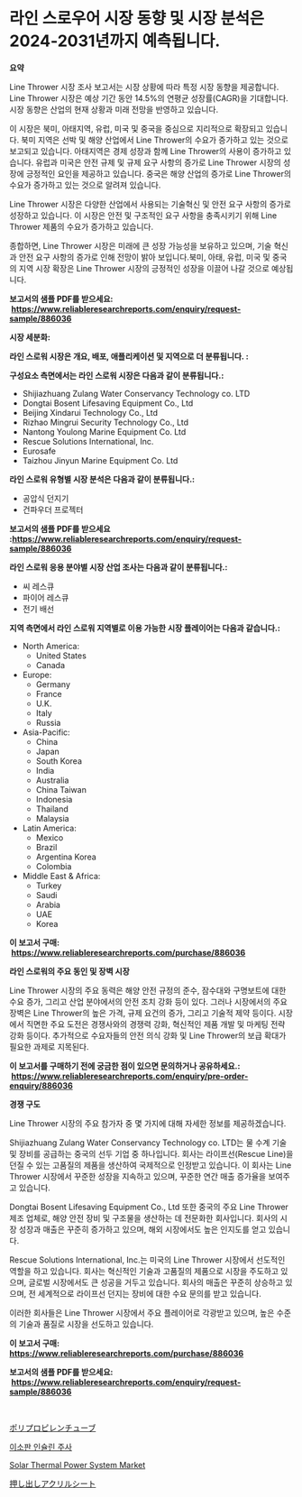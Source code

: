 <p><h1>라인 스로우어 시장 동향 및 시장 분석은 2024-2031년까지 예측됩니다.</h1></p><p><strong>요약</strong></p>
<p><p>Line Thrower 시장 조사 보고서는 시장 상황에 따라 특정 시장 동향을 제공합니다. Line Thrower 시장은 예상 기간 동안 14.5%의 연평균 성장률(CAGR)을 기대합니다. 시장 동향은 산업의 현재 상황과 미래 전망을 반영하고 있습니다.</p><p>이 시장은 북미, 아태지역, 유럽, 미국 및 중국을 중심으로 지리적으로 확장되고 있습니다. 북미 지역은 선박 및 해양 산업에서 Line Thrower의 수요가 증가하고 있는 것으로 보고되고 있습니다. 아태지역은 경제 성장과 함께 Line Thrower의 사용이 증가하고 있습니다. 유럽과 미국은 안전 규제 및 규제 요구 사항의 증가로 Line Thrower 시장의 성장에 긍정적인 요인을 제공하고 있습니다. 중국은 해양 산업의 증가로 Line Thrower의 수요가 증가하고 있는 것으로 알려져 있습니다.</p><p>Line Thrower 시장은 다양한 산업에서 사용되는 기술혁신 및 안전 요구 사항의 증가로 성장하고 있습니다. 이 시장은 안전 및 구조적인 요구 사항을 충족시키기 위해 Line Thrower 제품의 수요가 증가하고 있습니다.</p><p>종합하면, Line Thrower 시장은 미래에 큰 성장 가능성을 보유하고 있으며, 기술 혁신과 안전 요구 사항의 증가로 인해 전망이 밝아 보입니다.북미, 아태, 유럽, 미국 및 중국의 지역 시장 확장은 Line Thrower 시장의 긍정적인 성장을 이끌어 나갈 것으로 예상됩니다.</p></p>
<p><strong>보고서의 샘플 PDF를 받으세요: &nbsp;<a href="https://www.reliableresearchreports.com/enquiry/request-sample/886036">https://www.reliableresearchreports.com/enquiry/request-sample/886036</a></strong></p>
<p><strong>시장 세분화:</strong></p>
<p><strong> 라인 스로워 시장은 개요, 배포, 애플리케이션 및 지역으로 더 분류됩니다. :</strong></p>
<p><strong>구성요소 측면에서는 라인 스로워 시장은 다음과 같이 분류됩니다.:</strong></p>
<p><ul><li>Shijiazhuang Zulang Water Conservancy Technology co. LTD</li><li>Dongtai Bosent Lifesaving Equipment Co., Ltd</li><li>Beijing Xindarui Technology Co., Ltd</li><li>Rizhao Mingrui Security Technology Co., Ltd</li><li>Nantong Youlong Marine Equipment Co. Ltd</li><li>Rescue Solutions International, Inc.</li><li>Eurosafe</li><li>Taizhou Jinyun Marine Equipment Co. Ltd</li></ul></p>
<p><strong> 라인 스로워 유형별 시장 분석은 다음과 같이 분류됩니다.:</strong></p>
<p><ul><li>공압식 던지기</li><li>건파우더 프로젝터</li></ul></p>
<p><strong>보고서의 샘플 PDF를 받으세요 :<a href="https://www.reliableresearchreports.com/enquiry/request-sample/886036">https://www.reliableresearchreports.com/enquiry/request-sample/886036</a></strong></p>
<p><strong> 라인 스로워 응용 분야별 시장 산업 조사는 다음과 같이 분류됩니다.:</strong></p>
<p><ul><li>씨 레스큐</li><li>파이어 레스큐</li><li>전기 배선</li></ul></p>
<p><strong>지역 측면에서 라인 스로워 지역별로 이용 가능한 시장 플레이어는 다음과 같습니다.:</strong></p>
<p><ul>
    <li>
        North America:
        <ul>
            <li>United States</li>
            <li>Canada</li>
        </ul>
    </li>
    <li>
        Europe:
        <ul>
            <li>Germany</li>
            <li>France</li>
            <li>U.K.</li>
            <li>Italy</li>
            <li>Russia</li>
        </ul>
    </li>
    <li>
        Asia-Pacific:
        <ul>
            <li>China</li>
            <li>Japan</li>
            <li>South Korea</li>
            <li>India</li>
            <li>Australia</li>
            <li>China Taiwan</li>
            <li>Indonesia</li>
            <li>Thailand</li>
            <li>Malaysia</li>
        </ul>
    </li>
    <li>
        Latin America:
        <ul>
            <li>Mexico</li>
            <li>Brazil</li>
            <li>Argentina Korea</li>
            <li>Colombia</li>
        </ul>
    </li>
    <li>
        Middle East & Africa:
        <ul>
            <li>Turkey</li>
            <li>Saudi</li>
            <li>Arabia</li>
            <li>UAE</li>
            <li>Korea</li>
        </ul>
    </li>
    </ul></p>
<p><strong>이 보고서 구매: &nbsp;<a href="https://www.reliableresearchreports.com/purchase/886036">https://www.reliableresearchreports.com/purchase/886036</a></strong></p>
<p><strong>라인 스로워의 주요 동인 및 장벽 시장</strong></p>
<p><p>Line Thrower 시장의 주요 동력은 해양 안전 규정의 준수, 잠수대와 구명보트에 대한 수요 증가, 그리고 산업 분야에서의 안전 조치 강화 등이 있다. 그러나 시장에서의 주요 장벽은 Line Thrower의 높은 가격, 규제 요건의 증가, 그리고 기술적 제약 등이다. 시장에서 직면한 주요 도전은 경쟁사와의 경쟁력 강화, 혁신적인 제품 개발 및 마케팅 전략 강화 등이다. 추가적으로 수요자들의 안전 의식 강화 및 Line Thrower의 보급 확대가 필요한 과제로 지목된다.</p></p>
<p><strong>이 보고서를 구매하기 전에 궁금한 점이 있으면 문의하거나 공유하세요.: &nbsp;<a href="https://www.reliableresearchreports.com/enquiry/pre-order-enquiry/886036">https://www.reliableresearchreports.com/enquiry/pre-order-enquiry/886036</a></strong></p>
<p><strong>경쟁 구도</strong></p>
<p><p>Line Thrower 시장의 주요 참가자 중 몇 가지에 대해 자세한 정보를 제공하겠습니다. </p><p>Shijiazhuang Zulang Water Conservancy Technology co. LTD는 물 수계 기술 및 장비를 공급하는 중국의 선두 기업 중 하나입니다. 회사는 라이프선(Rescue Line)을 던질 수 있는 고품질의 제품을 생산하여 국제적으로 인정받고 있습니다. 이 회사는 Line Thrower 시장에서 꾸준한 성장을 지속하고 있으며, 꾸준한 연간 매출 증가율을 보여주고 있습니다.</p><p>Dongtai Bosent Lifesaving Equipment Co., Ltd 또한 중국의 주요 Line Thrower 제조 업체로, 해양 안전 장비 및 구조물을 생산하는 데 전문화한 회사입니다. 회사의 시장 성장과 매출은 꾸준히 증가하고 있으며, 해외 시장에서도 높은 인지도를 얻고 있습니다.</p><p>Rescue Solutions International, Inc.는 미국의 Line Thrower 시장에서 선도적인 역할을 하고 있습니다. 회사는 혁신적인 기술과 고품질의 제품으로 시장을 주도하고 있으며, 글로벌 시장에서도 큰 성공을 거두고 있습니다. 회사의 매출은 꾸준히 상승하고 있으며, 전 세계적으로 라이프선 던지는 장비에 대한 수요 문의를 받고 있습니다.</p><p>이러한 회사들은 Line Thrower 시장에서 주요 플레이어로 각광받고 있으며, 높은 수준의 기술과 품질로 시장을 선도하고 있습니다.</p></p>
<p><strong>이 보고서 구매: &nbsp; <a href="https://www.reliableresearchreports.com/purchase/886036">https://www.reliableresearchreports.com/purchase/886036</a></strong></p>
<p><strong>보고서의 샘플 PDF를 받으세요: &nbsp;<a href="https://www.reliableresearchreports.com/enquiry/request-sample/886036">https://www.reliableresearchreports.com/enquiry/request-sample/886036</a></strong><strong></strong></p>
<p>&nbsp;</p>
<p><p><a href="https://medium.com/@gordonilbrtck0879367/%E3%83%9D%E3%83%AA%E3%83%97%E3%83%AD%E3%83%94%E3%83%AC%E3%83%B3%E3%83%81%E3%83%A5%E3%83%BC%E3%83%96%E5%B8%82%E5%A0%B4%E3%81%AE%E8%A6%8F%E6%A8%A1%E3%81%A8%E5%B8%82%E5%A0%B4%E5%8B%95%E5%90%91-%E5%AE%8C%E5%85%A8%E3%81%AA%E6%A5%AD%E7%95%8C%E6%A6%82%E8%A6%81-2024%E5%B9%B4%E3%81%8B%E3%82%892031%E5%B9%B4-e98dc3e5e29d">ポリプロピレンチューブ</a></p><p><a href="https://github.com/CorEmtymerich56566/Market-Research-Report-List-1/blob/main/587714915440.md">이소판 인슐린 주사</a></p><p><a href="https://github.com/Hazelklievgspy6vdcsmu106w/Market-Research-Report-List-1/blob/main/solar-thermal-power-system-market.md">Solar Thermal Power System Market</a></p><p><a href="https://medium.com/@chellamarie1962/%E3%82%A8%E3%82%AF%E3%82%B9%E3%83%88%E3%83%AB%E3%83%BC%E3%83%89%E3%82%A2%E3%82%AF%E3%83%AA%E3%83%AB%E3%82%B7%E3%83%BC%E3%83%88%E5%B8%82%E5%A0%B4%E3%81%AE%E3%83%A1%E3%83%88%E3%83%AA%E3%82%AF%E3%82%B9%E3%81%AE%E8%A7%A3%E8%AA%AD-%E5%B8%82%E5%A0%B4%E3%82%B7%E3%82%A7%E3%82%A2-%E3%83%88%E3%83%AC%E3%83%B3%E3%83%89-%E3%81%8A%E3%82%88%E3%81%B3%E6%88%90%E9%95%B7%E3%83%91%E3%82%BF%E3%83%BC%E3%83%B3-6f1303c66449">押し出しアクリルシート</a></p></p>